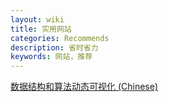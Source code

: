 ```yaml
---
layout: wiki
title: 实用网站
categories: Recommends
description: 省时省力
keywords: 网站，推荐
---
```


[数据结构和算法动态可视化 (Chinese)](https://visualgo.net/zh)